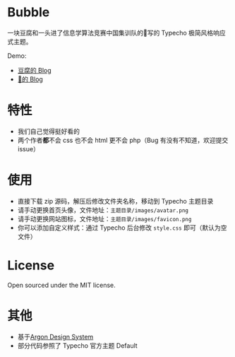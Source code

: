 # Bubble

一块豆腐和一头进了信息学算法竞赛中国集训队的🐷写的 Typecho 极简风格响应式主题。

Demo: 

+ [豆腐的 Blog](https://tntofu.com/)
+ [🐷的 Blog](http://www.whalemaid.xyz/)

# 特性

+ 我们自己觉得挺好看的
+ 两个作者**都**不会 css 也不会 html 更不会 php（Bug 有没有不知道，欢迎提交 issue）

# 使用

+ 直接下载 zip 源码，解压后修改文件夹名称，移动到 Typecho 主题目录
+ 请手动更换首页头像，文件地址：`主题目录/images/avatar.png`
+ 请手动更换网站图标，文件地址：`主题目录/images/favicon.png`
+ 你可以添加自定义样式：通过 Typecho 后台修改 `style.css` 即可（默认为空文件）

# License

Open sourced under the MIT license.

# 其他

+ 基于[Argon Design System](https://www.creative-tim.com/product/argon-design-system)
+ 部分代码参照了 Typecho 官方主题 Default
